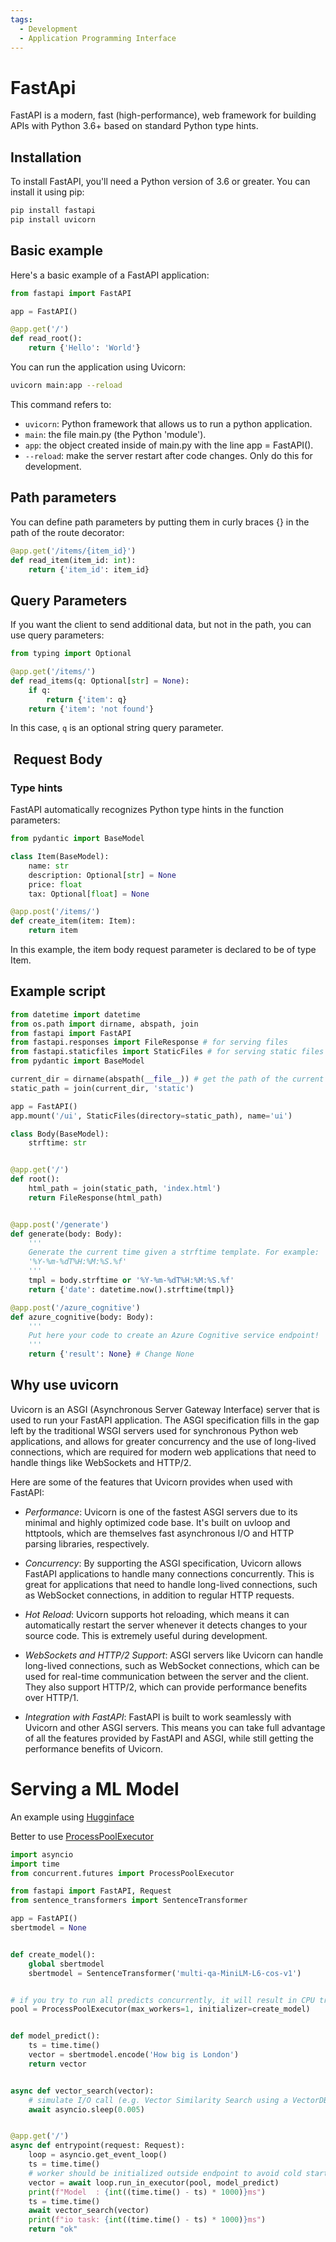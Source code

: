 ```yaml
---
tags:
  - Development
  - Application Programming Interface
---
```

# FastApi

FastAPI is a modern, fast (high-performance), web framework for building APIs with
 Python 3.6+ based on standard Python type hints.

## Installation

To install FastAPI, you'll need a Python version of 3.6 or greater. You can install
 it using pip:

```bash
pip install fastapi
pip install uvicorn
```

## Basic example

Here's a basic example of a FastAPI application:

```python
from fastapi import FastAPI

app = FastAPI()

@app.get('/')
def read_root():
    return {'Hello': 'World'}
```

You can run the application using Uvicorn:

```bash
uvicorn main:app --reload
```

This command refers to:

* `uvicorn`: Python framework that allows us to run a python application.
* `main`: the file main.py (the Python 'module').
* `app`: the object created inside of main.py with the line app = FastAPI().
* `--reload`: make the server restart after code changes. Only do this for development.

## Path parameters

You can define path parameters by putting them in curly braces {} in the path
 of the
 route decorator:

```python
@app.get('/items/{item_id}')
def read_item(item_id: int):
    return {'item_id': item_id}
```

## Query Parameters

If you want the client to send additional data, but not in the path, you can use
 query parameters:

```python
from typing import Optional

@app.get('/items/')
def read_items(q: Optional[str] = None):
    if q:
        return {'item': q}
    return {'item': 'not found'}
```

In this case, `q` is an optional string query parameter.

##  Request Body

### Type hints

FastAPI automatically recognizes Python type hints in the function parameters:

```python
from pydantic import BaseModel

class Item(BaseModel):
    name: str
    description: Optional[str] = None
    price: float
    tax: Optional[float] = None

@app.post('/items/')
def create_item(item: Item):
    return item
```

In this example, the item body request parameter is declared to be of type Item.

## Example script

```python
from datetime import datetime
from os.path import dirname, abspath, join
from fastapi import FastAPI
from fastapi.responses import FileResponse # for serving files
from fastapi.staticfiles import StaticFiles # for serving static files
from pydantic import BaseModel

current_dir = dirname(abspath(__file__)) # get the path of the current script
static_path = join(current_dir, 'static')

app = FastAPI()
app.mount('/ui', StaticFiles(directory=static_path), name='ui')

class Body(BaseModel):
    strftime: str


@app.get('/')
def root():
    html_path = join(static_path, 'index.html')
    return FileResponse(html_path)


@app.post('/generate')
def generate(body: Body):
    '''
    Generate the current time given a strftime template. For example:
    '%Y-%m-%dT%H:%M:%S.%f'
    '''
    tmpl = body.strftime or '%Y-%m-%dT%H:%M:%S.%f'
    return {'date': datetime.now().strftime(tmpl)}

@app.post('/azure_cognitive')
def azure_cognitive(body: Body):
    '''
    Put here your code to create an Azure Cognitive service endpoint!
    '''
    return {'result': None} # Change None
```

## Why use uvicorn

Uvicorn is an ASGI (Asynchronous Server Gateway Interface) server that is used to
 run your FastAPI application. The ASGI specification fills in the gap left by the
    traditional WSGI servers used for synchronous Python web applications, and allows
   for greater concurrency and the use of long-lived connections, which are required
    for modern web applications that need to handle things like WebSockets and HTTP/2.

Here are some of the features that Uvicorn provides when used with FastAPI:

* _Performance_: Uvicorn is one of the fastest ASGI servers due to its minimal and
  highly optimized code base. It's built on uvloop and httptools, which are
  themselves fast asynchronous I/O and HTTP parsing libraries, respectively.

* _Concurrency_: By supporting the ASGI specification, Uvicorn allows FastAPI
applications to handle many connections concurrently. This is great for
applications that need to handle long-lived connections, such as WebSocket
connections, in addition to regular HTTP requests.

* _Hot Reload_: Uvicorn supports hot reloading, which means it can automatically
restart the server whenever it detects changes to your source code. This is
extremely useful during development.

* _WebSockets and HTTP/2 Support_: ASGI servers like Uvicorn can handle long-lived
 connections, such as WebSocket connections, which can be used for real-time
  communication between the server and the client. They also support HTTP/2,
  which can provide performance benefits over HTTP/1.

* _Integration with FastAPI_: FastAPI is built to work seamlessly with Uvicorn and
other ASGI servers. This means you can take full advantage of all the features
provided by FastAPI and ASGI, while still getting the performance benefits of
Uvicorn.

# Serving a ML Model

An example using [Hugginface](../../generative_ai/huggingface.md)

Better to use [ProcessPoolExecutor](https://luis-sena.medium.com/how-to-optimize-fastapi-for-ml-model-serving-6f75fb9e040d)

```python
import asyncio
import time
from concurrent.futures import ProcessPoolExecutor

from fastapi import FastAPI, Request
from sentence_transformers import SentenceTransformer

app = FastAPI()
sbertmodel = None


def create_model():
    global sbertmodel
    sbertmodel = SentenceTransformer('multi-qa-MiniLM-L6-cos-v1')


# if you try to run all predicts concurrently, it will result in CPU trashing.
pool = ProcessPoolExecutor(max_workers=1, initializer=create_model)


def model_predict():
    ts = time.time()
    vector = sbertmodel.encode('How big is London')
    return vector


async def vector_search(vector):
    # simulate I/O call (e.g. Vector Similarity Search using a VectorDB)
    await asyncio.sleep(0.005)


@app.get('/')
async def entrypoint(request: Request):
    loop = asyncio.get_event_loop()
    ts = time.time()
    # worker should be initialized outside endpoint to avoid cold start
    vector = await loop.run_in_executor(pool, model_predict)
    print(f"Model  : {int((time.time() - ts) * 1000)}ms")
    ts = time.time()
    await vector_search(vector)
    print(f"io task: {int((time.time() - ts) * 1000)}ms")
    return "ok"
```
